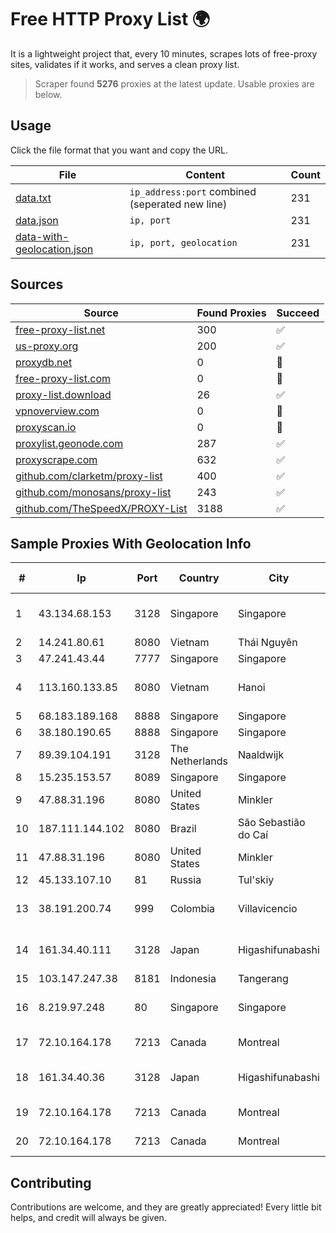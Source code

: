 
# Free HTTP Proxy List 🌍

It is a lightweight project that, every 10 minutes, scrapes lots of free-proxy sites, validates if it works, and serves a clean proxy list.


> Scraper found **5276** proxies at the latest update. Usable proxies are below.

## Usage

Click the file format that you want and copy the URL.


|File|Content|Count|
|----|-------|-----|
|[data.txt](https://raw.githubusercontent.com/themiralay/Proxy-List-World/master/data.txt)|`ip_address:port` combined (seperated new line)|231|
|[data.json](https://raw.githubusercontent.com/themiralay/Proxy-List-World/master/data.json)|`ip, port`|231|
|[data-with-geolocation.json](https://raw.githubusercontent.com/themiralay/Proxy-List-World/master/data-with-geolocation.json)|`ip, port, geolocation`|231|

## Sources

|Source|Found Proxies|Succeed|
|------|-------------|-------|
|[free-proxy-list.net](https://free-proxy-list.net)|300|✅|
|[us-proxy.org](https://www.us-proxy.org)|200|✅|
|[proxydb.net](http://proxydb.net)|0|🚫|
|[free-proxy-list.com](https://free-proxy-list.com/?page=&port=&type%5B%5D=http&type%5B%5D=https&up_time=0&search=Search)|0|🚫|
|[proxy-list.download](https://www.proxy-list.download/HTTP)|26|✅|
|[vpnoverview.com](https://vpnoverview.com/privacy/anonymous-browsing/free-proxy-servers)|0|🚫|
|[proxyscan.io](https://www.proxyscan.io)|0|🚫|
|[proxylist.geonode.com](https://proxylist.geonode.com/api/proxy-list?limit=300&page=1&sort_by=lastChecked&sort_type=desc&protocols=http,https)|287|✅|
|[proxyscrape.com](https://api.proxyscrape.com/v2/?request=displayproxies&protocol=http&timeout=10000&country=all&ssl=all&anonymity=all)|632|✅|
|[github.com/clarketm/proxy-list](https://raw.githubusercontent.com/clarketm/proxy-list/master/proxy-list-raw.txt)|400|✅|
|[github.com/monosans/proxy-list](https://raw.githubusercontent.com/monosans/proxy-list/main/proxies/http.txt)|243|✅|
|[github.com/TheSpeedX/PROXY-List](https://raw.githubusercontent.com/TheSpeedX/PROXY-List/master/http.txt)|3188|✅|


## Sample Proxies With Geolocation Info

|#|Ip|Port|Country|City|Internet Service Provider|
|-|--|----|-------|----|-------------------------|
|1|43.134.68.153|3128|Singapore|Singapore|Shenzhen Tencent Computer Systems Company Limited|
|2|14.241.80.61|8080|Vietnam|Thái Nguyên|VNPT|
|3|47.241.43.44|7777|Singapore|Singapore|Alibaba Cloud LLC|
|4|113.160.133.85|8080|Vietnam|Hanoi|VietNam Post and Telecom Corporation|
|5|68.183.189.168|8888|Singapore|Singapore|DigitalOcean, LLC|
|6|38.180.190.65|8888|Singapore|Singapore|M247 Europe SRL|
|7|89.39.104.191|3128|The Netherlands|Naaldwijk|WorldStream B.V.|
|8|15.235.153.57|8089|Singapore|Singapore|OVH Hosting|
|9|47.88.31.196|8080|United States|Minkler|Alibaba.com LLC|
|10|187.111.144.102|8080|Brazil|São Sebastião do Caí|Caezar Provedor de Internet EIRELI|
|11|47.88.31.196|8080|United States|Minkler|Alibaba.com LLC|
|12|45.133.107.10|81|Russia|Tul'skiy|Art-net LLC|
|13|38.191.200.74|999|Colombia|Villavicencio|Hola Telecomunicacines Colombia S.A.S|
|14|161.34.40.111|3128|Japan|Higashifunabashi|NTT PC Communications, Inc.|
|15|103.147.247.38|8181|Indonesia|Tangerang|PLBNET|
|16|8.219.97.248|80|Singapore|Singapore|Alibaba Cloud (Singapore) Private Limited|
|17|72.10.164.178|7213|Canada|Montreal|GloboTech Communications|
|18|161.34.40.36|3128|Japan|Higashifunabashi|NTT PC Communications, Inc.|
|19|72.10.164.178|7213|Canada|Montreal|GloboTech Communications|
|20|72.10.164.178|7213|Canada|Montreal|GloboTech Communications|



## Contributing

Contributions are welcome, and they are greatly appreciated! Every
little bit helps, and credit will always be given.


